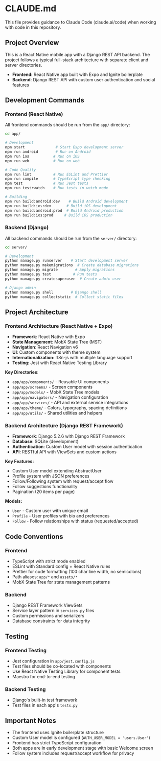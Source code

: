 # CLAUDE.md

This file provides guidance to Claude Code (claude.ai/code) when working with code in this repository.

## Project Overview

This is a React Native mobile app with a Django REST API backend. The project follows a typical full-stack architecture with separate client and server directories.

- **Frontend**: React Native app built with Expo and Ignite boilerplate
- **Backend**: Django REST API with custom user authentication and social features

## Development Commands

### Frontend (React Native)
All frontend commands should be run from the `app/` directory:

```bash
cd app/

# Development
npm start              # Start Expo development server
npm run android        # Run on Android
npm run ios           # Run on iOS
npm run web           # Run on web

# Code Quality
npm run lint          # Run ESLint and Prettier
npm run compile       # TypeScript type checking
npm test              # Run Jest tests
npm run test:watch    # Run tests in watch mode

# Building
npm run build:android:dev    # Build Android development
npm run build:ios:dev       # Build iOS development
npm run build:android:prod  # Build Android production
npm run build:ios:prod     # Build iOS production
```

### Backend (Django)
All backend commands should be run from the `server/` directory:

```bash
cd server/

# Development
python manage.py runserver    # Start development server
python manage.py makemigrations  # Create database migrations
python manage.py migrate        # Apply migrations
python manage.py test          # Run tests
python manage.py createsuperuser  # Create admin user

# Django admin
python manage.py shell        # Django shell
python manage.py collectstatic  # Collect static files
```

## Project Architecture

### Frontend Architecture (React Native + Expo)
- **Framework**: React Native with Expo
- **State Management**: MobX State Tree (MST)
- **Navigation**: React Navigation v6
- **UI**: Custom components with theme system
- **Internationalization**: i18n-js with multiple language support
- **Testing**: Jest with React Native Testing Library

**Key Directories:**
- `app/app/components/` - Reusable UI components
- `app/app/screens/` - Screen components 
- `app/app/models/` - MobX State Tree models
- `app/app/navigators/` - Navigation configuration
- `app/app/services/` - API and external service integrations
- `app/app/theme/` - Colors, typography, spacing definitions
- `app/app/utils/` - Shared utilities and helpers

### Backend Architecture (Django REST Framework)
- **Framework**: Django 5.2.6 with Django REST Framework
- **Database**: SQLite (development)
- **Authentication**: Custom User model with session authentication
- **API**: RESTful API with ViewSets and custom actions

**Key Features:**
- Custom User model extending AbstractUser
- Profile system with JSON preferences
- Follow/Following system with request/accept flow
- Follow suggestions functionality
- Pagination (20 items per page)

**Models:**
- `User` - Custom user with unique email
- `Profile` - User profiles with bio and preferences
- `Follow` - Follow relationships with status (requested/accepted)

## Code Conventions

### Frontend
- TypeScript with strict mode enabled
- ESLint with Standard config + React Native rules
- Prettier for code formatting (100 char line width, no semicolons)
- Path aliases: `app/*` and `assets/*`
- MobX State Tree for state management patterns

### Backend  
- Django REST Framework ViewSets
- Service layer pattern in `services.py` files
- Custom permissions and serializers
- Database constraints for data integrity

## Testing

### Frontend Testing
- Jest configuration in `app/jest.config.js`
- Test files should be co-located with components
- Use React Native Testing Library for component tests
- Maestro for end-to-end testing

### Backend Testing
- Django's built-in test framework
- Test files in each app's `tests.py`

## Important Notes

- The frontend uses Ignite boilerplate structure
- Custom User model is configured (`AUTH_USER_MODEL = 'users.User'`)
- Frontend has strict TypeScript configuration
- Both apps are in early development stage with basic Welcome screen
- Follow system includes request/accept workflow for privacy